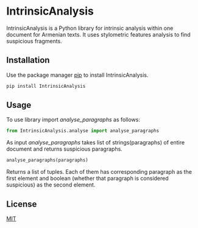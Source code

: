 # IntrinsicAnalysis

IntrinsicAnalysis is a Python library for intrinsic analysis within one document for Armenian texts.
It uses stylometric features analysis to find suspicious fragments.
## Installation

Use the package manager [pip](https://pip.pypa.io/en/stable/) to install IntrinsicAnalysis.

```bash
pip install IntrinsicAnalysis
```

## Usage
To use library import _analyse_paragraphs_ as follows:
```python
from IntrinsicAnalysis.analyse import analyse_paragraphs
```
As input _analyse_paragraphs_ takes list of strings(paragraphs) of entire document and returns suspicious paragraphs.
```python
analyse_paragraphs(paragraphs)
```
Returns a list of tuples. Each of them has corresponding paragraph as the first element and boolean (whether that paragraph is considered suspicious) as the second element.

## License
[MIT](https://choosealicense.com/licenses/mit/)